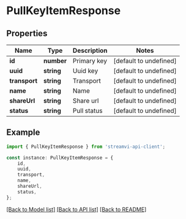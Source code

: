 # PullKeyItemResponse


## Properties

Name | Type | Description | Notes
------------ | ------------- | ------------- | -------------
**id** | **number** | Primary key | [default to undefined]
**uuid** | **string** | Uuid key | [default to undefined]
**transport** | **string** | Transport | [default to undefined]
**name** | **string** | Name | [default to undefined]
**shareUrl** | **string** | Share url | [default to undefined]
**status** | **string** | Pull status | [default to undefined]

## Example

```typescript
import { PullKeyItemResponse } from 'streamvi-api-client';

const instance: PullKeyItemResponse = {
    id,
    uuid,
    transport,
    name,
    shareUrl,
    status,
};
```

[[Back to Model list]](../README.md#documentation-for-models) [[Back to API list]](../README.md#documentation-for-api-endpoints) [[Back to README]](../README.md)
